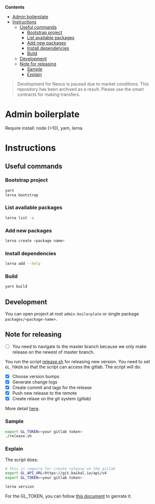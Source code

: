 <!-- START doctoc generated TOC please keep comment here to allow auto update -->
<!-- DON'T EDIT THIS SECTION, INSTEAD RE-RUN doctoc TO UPDATE -->

**Contents**

- [Admin boilerplate](#admin-boilerplate)
- [Instructions](#instructions)
  - [Useful commands](#useful-commands)
    - [Bootstrap project](#bootstrap-project)
    - [List available packages](#list-available-packages)
    - [Add new packages](#add-new-packages)
    - [Install dependencies](#install-dependencies)
    - [Build](#build)
  - [Development](#development)
  - [Note for releasing](#note-for-releasing)
    - [Sample](#sample)
    - [Explain](#explain)

<!-- END doctoc generated TOC please keep comment here to allow auto update -->

> Development for Nexus is paused due to market conditions. This repository has been archived as a result. Please use the smart contracts for making transfers.

# Admin boilerplate

Require install: node (>10), yarn, lerna

# Instructions

## Useful commands

### Bootstrap project

```bash
yarn
lerna bootstrap
```

### List available packages

```bash
lerna list -a
```

### Add new packages

```bash
lerna create <package name>
```

### Install dependencies

```bash
lerna add --help
```

### Build

```bash
yarn build
```

## Development

You can open project at root `admin-boilerplate` or single package `packages/<package-name>`.

## Note for releasing

- [ ] You need to navigate to the master branch because we only make release on the newest of master branch.

You run the script [release.sh](./release.sh) for releasing new version.
You need to set `GL_TOKEN` so that the script can access the gitlab.
The script will do:

- [x] Choose version bumps
- [x] Generate change logs
- [x] Create commit and tags for the release
- [x] Push new release to the remote
- [x] Create relase on the git system (gitlab)

More detail [here](https://github.com/lerna/lerna/tree/main/commands/version#lifecycle-scripts).

### Sample

```bash
export GL_TOKEN=<your gitlab token>
./release.sh
```

### Explain

The script does:

```bash
# this is require for create release on the gitlab
export GL_API_URL=https://git.baikal.io/api/v4
export GL_TOKEN=<your gitlab token>

lerna version
```

For the GL_TOKEN, you can follow [this document](https://git.baikal.io/help/user/profile/personal_access_tokens.md#creating-a-personal-access-token) to genrate it.
